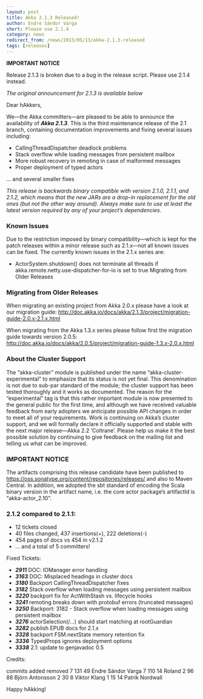 ```yaml
---
layout: post
title: Akka 2.1.3 Released!
author: Endre Sándor Varga
short: Please use 2.1.4
category: news
redirect_from: /news/2013/05/13/akka-2.1.3-released
tags: [releases]
---
```


**IMPORTANT NOTICE**

Release 2.1.3 is broken due to a bug in the release script. Please use 2.1.4 instead.

*The original announcement for 2.1.3 is available below*

Dear hAkkers,

We—the Akka committers—are pleased to be able to announce the availability of ***Akka 2.1.3***. This is the third maintenance release of the 2.1 branch, containing documentation improvements and fixing several issues including:

 * CallingThreadDispatcher deadlock problems
 * Stack overflow while loading messages from persistent mailbox
 * More robust recovery in remoting in case of malformed messages
 * Proper deployment of typed actors

 ... and several smaller fixes

*This release is backwards binary compatible with version 2.1.0, 2.1.1, and 2.1.2, which means that the new JARs are a drop-in replacement for the old ones (but not the other way around). Always make sure to use at least the latest version required by any of your project’s dependencies.*

### Known Issues

Due to the restriction imposed by binary compatibility—which is kept for the patch releases within a minor release such as 2.1.x—not all known issues can be fixed. The currently known issues in the 2.1.x series are:

 * ActorSystem.shutdown() does not terminate all threads if akka.remote.netty.use-dispatcher-for-io is set to true
Migrating from Older Releases

### Migrating from Older Releases

When migrating an existing project from Akka 2.0.x please have a look at our migration guide:
http://doc.akka.io/docs/akka/2.1.3/project/migration-guide-2.0.x-2.1.x.html

When migrating from the Akka 1.3.x series please follow first the migration guide towards version 2.0.5:
http://doc.akka.io/docs/akka/2.0.5/project/migration-guide-1.3.x-2.0.x.html

### About the Cluster Support

The “akka-cluster” module is published under the name “akka-cluster-experimental” to emphasize that its status is not yet final. This denomination is not due to sub-par standard of the module; the cluster support has been tested thoroughly and it works as documented. The reason for the “experimental” tag is that this rather important module is now presented to the general public for the first time, and although we have received valuable feedback from early adopters we anticipate possible API changes in order to meet all of your requirements. Work is continuing on Akka’s cluster support, and we will formally declare it officially supported and stable with the next major release—Akka 2.2 ‘Coltrane’. Please help us make it the best possible solution by continuing to give feedback on the mailing list and telling us what can be improved.

### IMPORTANT NOTICE

The artifacts comprising this release candidate have been published to https://oss.sonatype.org/content/repositories/releases/ and also to Maven Central. In addition, we adopted the sbt standard of encoding the Scala binary version in the artifact name, i.e. the core actor package’s artifactId is “akka-actor_2.10”.

### 2.1.2 compared to 2.1.1:

* 12 tickets closed
* 40 files changed, 437 insertions(+), 222 deletions(-)
* 454 pages of docs vs 454 in v2.1.2
* … and a total of 5 committers!

Fixed Tickets:

* ***2911***  DOC: IOManager error handling
* ***3163***  DOC: Misplaced headings in cluster docs
* ***3180***  Backport CallingThreadDispatcher fixes
* ***3182***  Stack overflow when loading messages using persistent mailbox
* ***3220***  backport fix for ActWithStash vs. lifecycle hooks
* ***3241***  remoting breaks down with protobuf errors (truncated messages)
* ***3250***  Backport: 3182 - Stack overflow when loading messages using persistent mailbox
* ***3276***  actorSelection(/…) should start matching at rootGuardian
* ***3282***  publish EPUB docs for 2.1.x
* ***3328***  backport FSM.nextState memory retention fix
* ***3336***  TypedProps ignores deployment options
* ***3338***  2.1: update to genjavadoc 0.5

Credits:

commits added removed
      7   131      49 Endre Sándor Varga
      7   110      14 Roland
      2    96      88 Björn Antonsson
      2    30       8 Viktor Klang
      1    15      14 Patrik Nordwall

Happy hAkking!